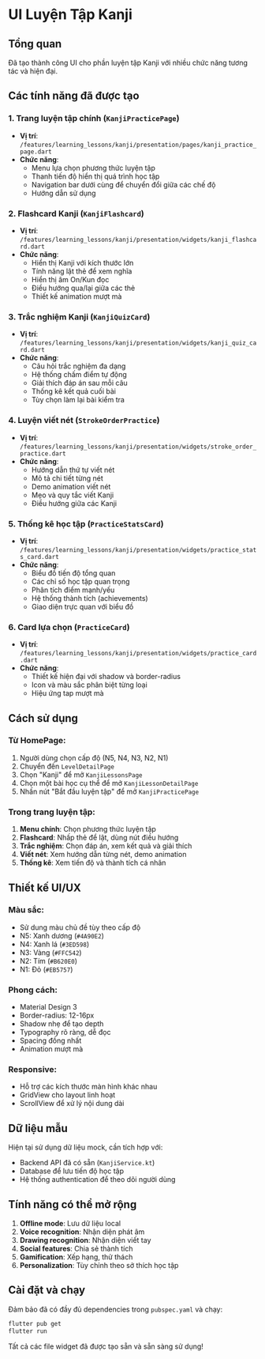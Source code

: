 # UI Luyện Tập Kanji

## Tổng quan
Đã tạo thành công UI cho phần luyện tập Kanji với nhiều chức năng tương tác và hiện đại.

## Các tính năng đã được tạo

### 1. Trang luyện tập chính (`KanjiPracticePage`)
- **Vị trí**: `/features/learning_lessons/kanji/presentation/pages/kanji_practice_page.dart`
- **Chức năng**:
  - Menu lựa chọn phương thức luyện tập
  - Thanh tiến độ hiển thị quá trình học tập
  - Navigation bar dưới cùng để chuyển đổi giữa các chế độ
  - Hướng dẫn sử dụng

### 2. Flashcard Kanji (`KanjiFlashcard`)
- **Vị trí**: `/features/learning_lessons/kanji/presentation/widgets/kanji_flashcard.dart`
- **Chức năng**:
  - Hiển thị Kanji với kích thước lớn
  - Tính năng lật thẻ để xem nghĩa
  - Hiển thị âm On/Kun đọc
  - Điều hướng qua/lại giữa các thẻ
  - Thiết kế animation mượt mà

### 3. Trắc nghiệm Kanji (`KanjiQuizCard`)
- **Vị trí**: `/features/learning_lessons/kanji/presentation/widgets/kanji_quiz_card.dart`
- **Chức năng**:
  - Câu hỏi trắc nghiệm đa dạng
  - Hệ thống chấm điểm tự động
  - Giải thích đáp án sau mỗi câu
  - Thống kê kết quả cuối bài
  - Tùy chọn làm lại bài kiểm tra

### 4. Luyện viết nét (`StrokeOrderPractice`)
- **Vị trí**: `/features/learning_lessons/kanji/presentation/widgets/stroke_order_practice.dart`
- **Chức năng**:
  - Hướng dẫn thứ tự viết nét
  - Mô tả chi tiết từng nét
  - Demo animation viết nét
  - Mẹo và quy tắc viết Kanji
  - Điều hướng giữa các Kanji

### 5. Thống kê học tập (`PracticeStatsCard`)
- **Vị trí**: `/features/learning_lessons/kanji/presentation/widgets/practice_stats_card.dart`
- **Chức năng**:
  - Biểu đồ tiến độ tổng quan
  - Các chỉ số học tập quan trọng
  - Phân tích điểm mạnh/yếu
  - Hệ thống thành tích (achievements)
  - Giao diện trực quan với biểu đồ

### 6. Card lựa chọn (`PracticeCard`)
- **Vị trí**: `/features/learning_lessons/kanji/presentation/widgets/practice_card.dart`
- **Chức năng**:
  - Thiết kế hiện đại với shadow và border-radius
  - Icon và màu sắc phân biệt từng loại
  - Hiệu ứng tap mượt mà

## Cách sử dụng

### Từ HomePage:
1. Người dùng chọn cấp độ (N5, N4, N3, N2, N1)
2. Chuyển đến `LevelDetailPage`
3. Chọn "Kanji" để mở `KanjiLessonsPage`
4. Chọn một bài học cụ thể để mở `KanjiLessonDetailPage`
5. Nhấn nút "Bắt đầu luyện tập" để mở `KanjiPracticePage`

### Trong trang luyện tập:
1. **Menu chính**: Chọn phương thức luyện tập
2. **Flashcard**: Nhấp thẻ để lật, dùng nút điều hướng
3. **Trắc nghiệm**: Chọn đáp án, xem kết quả và giải thích
4. **Viết nét**: Xem hướng dẫn từng nét, demo animation
5. **Thống kê**: Xem tiến độ và thành tích cá nhân

## Thiết kế UI/UX

### Màu sắc:
- Sử dung màu chủ đề tùy theo cấp độ
- N5: Xanh dương (`#4A90E2`)
- N4: Xanh lá (`#3ED598`)  
- N3: Vàng (`#FFC542`)
- N2: Tím (`#B620E0`)
- N1: Đỏ (`#EB5757`)

### Phong cách:
- Material Design 3
- Border-radius: 12-16px
- Shadow nhẹ để tạo depth
- Typography rõ ràng, dễ đọc
- Spacing đồng nhất
- Animation mượt mà

### Responsive:
- Hỗ trợ các kích thước màn hình khác nhau
- GridView cho layout linh hoạt
- ScrollView để xử lý nội dung dài

## Dữ liệu mẫu
Hiện tại sử dụng dữ liệu mock, cần tích hợp với:
- Backend API đã có sẵn (`KanjiService.kt`)
- Database để lưu tiến độ học tập
- Hệ thống authentication để theo dõi người dùng

## Tính năng có thể mở rộng
1. **Offline mode**: Lưu dữ liệu local
2. **Voice recognition**: Nhận diện phát âm
3. **Drawing recognition**: Nhận diện viết tay
4. **Social features**: Chia sẻ thành tích
5. **Gamification**: Xếp hạng, thử thách
6. **Personalization**: Tùy chỉnh theo sở thích học tập

## Cài đặt và chạy
Đảm bảo đã có đầy đủ dependencies trong `pubspec.yaml` và chạy:

```bash
flutter pub get
flutter run
```

Tất cả các file widget đã được tạo sẵn và sẵn sàng sử dụng!
